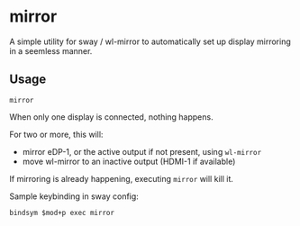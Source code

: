 # mirror
A simple utility for sway / wl-mirror to automatically set up display mirroring in a seemless manner.


## Usage
`mirror`

When only one display is connected, nothing happens.

For two or more, this will:
* mirror eDP-1, or the active output if not present, using `wl-mirror`
* move wl-mirror to an inactive output (HDMI-1 if available)

If mirroring is already happening, executing `mirror` will kill it.


Sample keybinding in sway config:
```
bindsym $mod+p exec mirror

```

